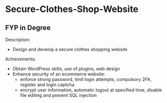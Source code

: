 # Secure-Clothes-Shop-Website
## FYP in Degree

Description:
- Design and develop a secure clothes shopping website

Achievements:
- Obtain WordPress skills, use of plugins, web design
- Enhance security of an ecommerce website:
    - enforce strong password, limit login attempts, compulsory 2FA, register and login captcha
    - encrypt user information, automatic logout at specified time, disable file editing and  prevent SQL injection
